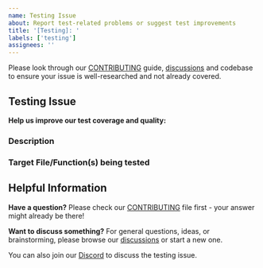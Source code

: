 ```yaml
---
name: Testing Issue
about: Report test-related problems or suggest test improvements
title: '[Testing]: '
labels: ['testing']
assignees: ''
---
```


Please look through our [CONTRIBUTING](https://github.com/Perfect-Abstractions/Compose/blob/main/CONTRIBUTING.md) guide, [discussions](https://github.com/Perfect-Abstractions/Compose/discussions) and codebase to ensure your issue is well-researched and not already covered.

## Testing Issue



**Help us improve our test coverage and quality:**

### Description
<!-- A clear and concise description of the testing issue -->

### Target File/Function(s) being tested
<!-- Which file or function is being tested? -->

## Helpful Information

**Have a question?** Please check our [CONTRIBUTING](https://github.com/Perfect-Abstractions/Compose/blob/main/CONTRIBUTING.md) file first - your answer might already be there!

**Want to discuss something?** For general questions, ideas, or brainstorming, please browse our [discussions](https://github.com/Perfect-Abstractions/Compose/discussions) or start a new one. 

You can also join our [Discord](https://discord.gg/DCBD2UKbxc) to discuss the testing issue.

